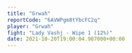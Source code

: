 ```yaml
---
title: "Grwah"
reportCode: "6AVWPgm8tYbcFC2q"
player: "Grwah"
fight: "Lady Vashj - Wipe 1 (12%)"
date: 2021-10-20T19:00:04.987000+00:00
---
```

